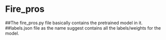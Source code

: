 # Fire_pros

##The fire_pros.py file basically contains the pretrained model in it.
##labels.json file as the name suggest contains all the labels/weights for the model.
